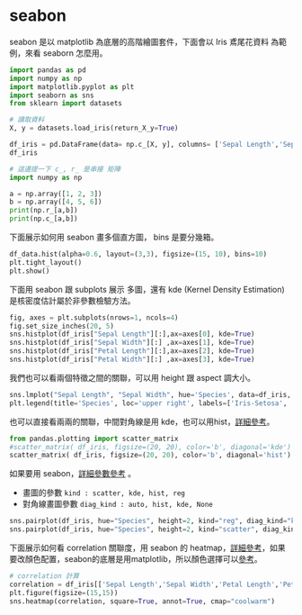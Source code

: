 # seabon

seabon 是以 matplotlib 為底層的高階繪圖套件，下面會以 Iris 鳶尾花資料 為範例，來看 seaborn 怎麼用。


```python
import pandas as pd
import numpy as np
import matplotlib.pyplot as plt
import seaborn as sns
from sklearn import datasets

# 讀取資料
X, y = datasets.load_iris(return_X_y=True)

df_iris = pd.DataFrame(data= np.c_[X, y], columns= ['Sepal Length','Sepal Width','Petal Length','Petal Width','Species'])
df_iris
```

```python
# 這邊提一下 c_, r_ 是串接 矩陣
import numpy as np

a = np.array([1, 2, 3])
b = np.array([4, 5, 6])
print(np.r_[a,b])
print(np.c_[a,b])
```

下面展示如何用 seabon 畫多個直方圖， bins 是要分幾箱。


```python
df_data.hist(alpha=0.6, layout=(3,3), figsize=(15, 10), bins=10) 
plt.tight_layout()
plt.show()
```

下面用 seabon 跟 subplots 展示 多圖，還有 kde (Kernel Density Estimation) 是核密度估計屬於非參數檢驗方法。

```python
fig, axes = plt.subplots(nrows=1, ncols=4)
fig.set_size_inches(20, 5)
sns.histplot(df_iris["Sepal Length"][:],ax=axes[0], kde=True)
sns.histplot(df_iris["Sepal Width"][:] ,ax=axes[1], kde=True)
sns.histplot(df_iris["Petal Length"][:],ax=axes[2], kde=True)
sns.histplot(df_iris["Petal Width"][:] ,ax=axes[3], kde=True)
```

我們也可以看兩個特徵之間的關聯，可以用 height 跟 aspect 調大小。


```python
sns.lmplot("Sepal Length", "Sepal Width", hue='Species', data=df_iris, fit_reg=False, legend=False, height=10, aspect=1)
plt.legend(title='Species', loc='upper right', labels=['Iris-Setosa', 'Iris-Versicolour', 'Iris-Virginica'])
```

也可以直接看兩兩的關聯，中間對角線是用 kde，也可以用hist，[詳細參考](https://pandas.pydata.org/docs/reference/api/pandas.plotting.scatter_matrix.html)。


```python
from pandas.plotting import scatter_matrix
#scatter_matrix( df_iris, figsize=(20, 20), color='b', diagonal='kde')
scatter_matrix( df_iris, figsize=(20, 20), color='b', diagonal='hist')
```

如果要用 seabon，[詳細參數參考](https://seaborn.pydata.org/generated/seaborn.pairplot.html) 。
- 畫圖的參數 ```kind : scatter, kde, hist, reg``` 
- 對角線畫圖參數 ```diag_kind : auto, hist, kde, None``` 


```python
sns.pairplot(df_iris, hue="Species", height=2, kind="reg", diag_kind="kde")
sns.pairplot(df_iris, hue="Species", height=2, kind="scatter", diag_kind="hist")
```


下面展示如何看 correlation 關聯度，用 seabon 的 heatmap，[詳細參考](https://seaborn.pydata.org/generated/seaborn.heatmap.html)，如果要改顏色配置，seabon的底層是用matplotlib，所以顏色選擇可以[參考](https://matplotlib.org/stable/tutorials/colors/colormaps.html)。



```python
# correlation 計算
correlation = df_iris[['Sepal Length','Sepal Width','Petal Length','Petal Width','Species']].corr()
plt.figure(figsize=(15,15))
sns.heatmap(correlation, square=True, annot=True, cmap="coolwarm")
```








